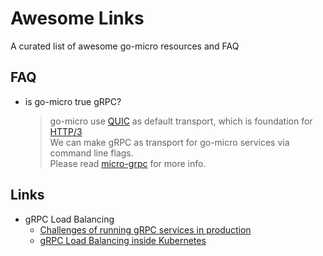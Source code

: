 # Awesome Links

A curated list of awesome go-micro resources and FAQ

## FAQ

- is go-micro true gRPC?

  > go-micro use [QUIC](https://github.com/lucas-clemente/quic-go) as default transport, which is foundation for [HTTP/3](https://nordicapis.com/what-is-coming-in-http-3-quic/)<br/>
  > We can make gRPC as transport for go-micro services via command line flags.<br/>
  > Please read [micro-grpc](https://github.com/micro/development/blob/master/grpc.md) for more info.

## Links
- gRPC Load Balancing
    - [Challenges of running gRPC services in production](https://medium.com/inlocotech/challenges-of-running-grpc-services-in-production-b3a113df2542)
    - [gRPC Load Balancing inside Kubernetes](https://blog.nobugware.com/post/2019/kubernetes_mesh_network_load_balancing_grpc_services/)
